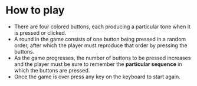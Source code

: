 # How to play
* There are four colored buttons, each producing a particular tone when it is pressed or clicked.
* A round in the game consists of one button being pressed in a random order, after which the player must reproduce that order by pressing the buttons.
* As the game progresses, the number of buttons to be pressed increases and the player must be sure to remember the **particular sequence** in which the buttons are pressed.
* Once the game is over press any key on the keyboard to start again.
